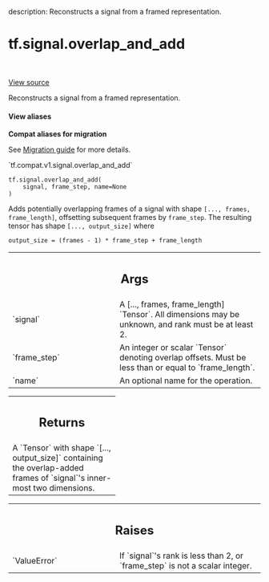 description: Reconstructs a signal from a framed representation.

<div itemscope itemtype="http://developers.google.com/ReferenceObject">
<meta itemprop="name" content="tf.signal.overlap_and_add" />
<meta itemprop="path" content="Stable" />
</div>

# tf.signal.overlap_and_add

<!-- Insert buttons and diff -->

<table class="tfo-notebook-buttons tfo-api nocontent" align="left">

</table>

<a target="_blank" href="/code/stable/tensorflow/python/ops/signal/reconstruction_ops.py">View source</a>



Reconstructs a signal from a framed representation.

<section class="expandable">
  <h4 class="showalways">View aliases</h4>
  <p>
<b>Compat aliases for migration</b>
<p>See
<a href="https://www.tensorflow.org/guide/migrate">Migration guide</a> for
more details.</p>
<p>`tf.compat.v1.signal.overlap_and_add`</p>
</p>
</section>

<pre class="devsite-click-to-copy prettyprint lang-py tfo-signature-link">
<code>tf.signal.overlap_and_add(
    signal, frame_step, name=None
)
</code></pre>



<!-- Placeholder for "Used in" -->

Adds potentially overlapping frames of a signal with shape
`[..., frames, frame_length]`, offsetting subsequent frames by `frame_step`.
The resulting tensor has shape `[..., output_size]` where

    output_size = (frames - 1) * frame_step + frame_length

<!-- Tabular view -->
 <table class="responsive fixed orange">
<colgroup><col width="214px"><col></colgroup>
<tr><th colspan="2"><h2 class="add-link">Args</h2></th></tr>

<tr>
<td>
`signal`
</td>
<td>
A [..., frames, frame_length] `Tensor`. All dimensions may be
unknown, and rank must be at least 2.
</td>
</tr><tr>
<td>
`frame_step`
</td>
<td>
An integer or scalar `Tensor` denoting overlap offsets. Must be
less than or equal to `frame_length`.
</td>
</tr><tr>
<td>
`name`
</td>
<td>
An optional name for the operation.
</td>
</tr>
</table>



<!-- Tabular view -->
 <table class="responsive fixed orange">
<colgroup><col width="214px"><col></colgroup>
<tr><th colspan="2"><h2 class="add-link">Returns</h2></th></tr>
<tr class="alt">
<td colspan="2">
A `Tensor` with shape `[..., output_size]` containing the overlap-added
frames of `signal`'s inner-most two dimensions.
</td>
</tr>

</table>



<!-- Tabular view -->
 <table class="responsive fixed orange">
<colgroup><col width="214px"><col></colgroup>
<tr><th colspan="2"><h2 class="add-link">Raises</h2></th></tr>

<tr>
<td>
`ValueError`
</td>
<td>
If `signal`'s rank is less than 2, or `frame_step` is not a
scalar integer.
</td>
</tr>
</table>

